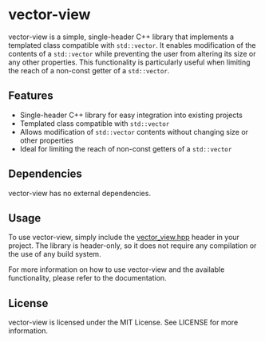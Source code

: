 # vector-view

vector-view is a simple, single-header C++ library that implements a templated class compatible with `std::vector`. It enables modification of the contents of a `std::vector` while preventing the user from altering its size or any other properties. This functionality is particularly useful when limiting the reach of a non-const getter of a `std::vector`.

## Features

- Single-header C++ library for easy integration into existing projects
- Templated class compatible with `std::vector`
- Allows modification of `std::vector` contents without changing size or other properties
- Ideal for limiting the reach of non-const getters of a `std::vector`

## Dependencies

vector-view has no external dependencies.

## Usage

To use vector-view, simply include the [vector_view.hpp](https://github.com/ismawno/vector-view/include/vector-view.hpp) header in your project. The library is header-only, so it does not require any compilation or the use of any build system.

For more information on how to use vector-view and the available functionality, please refer to the documentation.

## License

vector-view is licensed under the MIT License. See LICENSE for more information.
